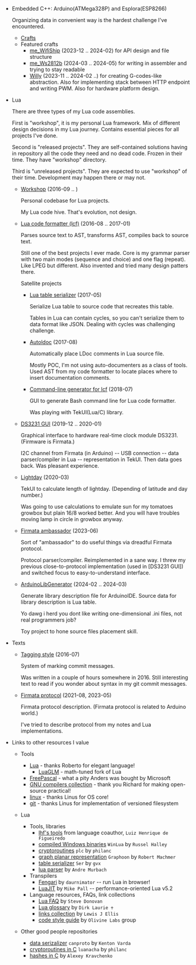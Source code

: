 * Embedded C++: Arduino(ATMega328P) and Esplora(ESP8266)

  Organizing data in convenient way is the hardest challenge I've
  encountered.

  * [Crafts](https://github.com/martin-eden/Embedded_Crafts/)
  * Featured crafts
    * [me_WifiShip](https://github.com/martin-eden/EmbeddedCpp_me_WifiShip)
      (2023-12 .. 2024-02) for API design and file structure
    * [me_Ws2812b](https://github.com/martin-eden/EmbeddedCpp-me_Ws2812b)
      (2024-03 .. 2024-05) for writing in assembler and trying to stay readable
    * [Willy](https://github.com/martin-eden/willy)
      (2023-11 .. 2024-02 ..) for creating G-codes-like abstraction.
      Also for implementing stack between HTTP endpoint and writing PWM.
      Also for hardware platform design.

* Lua

  There are three types of my Lua code assemblies.

  First is "workshop", it is my personal Lua framework. Mix of different
  design decisions in my Lua journey. Contains essential pieces for all
  projects I've done.

  Second is "released projects". They are self-contained solutions
  having in repository all the code they need and no dead code. Frozen
  in their time. They have "workshop" directory.

  Third is "unreleased projects". They are expected to use "workshop"
  of their time. Development may happen there or may not.

  * [Workshop](https://github.com/martin-eden/workshop)
    (2016-09 .. )

    Personal codebase for Lua projects.

    My Lua code hive. That's evolution, not design.

  * [Lua code formatter (lcf)](https://github.com/martin-eden/lua_code_formatter)
    (2016-08 .. 2017-01)

    Parses source text to AST, transforms AST, compiles back to source text.

    Still one of the best projects I ever made. Core is my grammar parser
    with two main modes (sequence and choice) and one flag (repeat). Like
    LPEG but different. Also invented and tried many design patters there.

    Satellite projects

    * [Lua table serializer](https://github.com/martin-eden/lua_table_serializer)
      (2017-05)

      Serialize Lua table to source code that recreates this table.

      Tables in Lua can contain cycles, so you can't serialize them to
      data format like JSON. Dealing with cycles was challenging
      challenge.

    * [Autoldoc](https://github.com/martin-eden/autoldoc)
      (2017-08)

      Automatically place LDoc comments in Lua source file.

      Mostly POC, I'm not using auto-documenters as a class of tools.
      Used AST from my code formatter to locate places where to insert
      documentation comments.

    * [Command-line generator for lcf](https://github.com/martin-eden/lcf_params_gui)
      (2018-07)

      GUI to generate Bash command line for Lua code formatter.

      Was playing with TekUI(Lua/C) library.

  * [DS3231 GUI](https://github.com/martin-eden/tekui_ds3231)
    (2019-12 .. 2020-01)

    Graphical interface to hardware real-time clock module DS3231.
    (Firmware is Firmata.)

    I2C channel from Firmata (in Arduino) -- USB connection -- data
    parser/compiler in Lua -- representation in TekUI.
    Then data goes back. Was pleasant experience.

  * [Lightday](https://github.com/martin-eden/lightday)
    (2020-03)

    TekUI to calculate length of lightday. (Depending of latitude
    and day number.)

    Was going to use calculations to emulate sun for my tomatoes growbox
    but plain 16/8 worked better. And you will have troubles moving lamp
    in circle in growbox anyway.

  * [Firmata ambassador](https://github.com/martin-eden/FirmataAmbassador)
    (2023-06)

    Sort of "ambassador" to do useful things via dreadful Firmata protocol.

    Protocol parser/compiler. Reimplemented in a sane way. I threw my
    previous close-to-protocol implementation (used in [DS3231 GUI])
    and switched focus to easy-to-understand interface.

  * [ArduinoLibGenerator](https://github.com/martin-eden/ArduinoLibGenerator)
    (2024-02 .. 2024-03)

    Generate library description file for ArduinoIDE. Source data for
    library description is Lua table.

    Yo dawg i herd you dont like writing one-dimensional .ini files,
    not real programmers job?

    Toy project to hone source files placement skill.

* Texts

  * [Tagging style](https://github.com/martin-eden/tagging_guideline)
    (2016-07)

    System of marking commit messages.

    Was written in a couple of hours somewhere in 2016. Still
    interesting text to read if you wonder about syntax in my git
    commit messages.

  * [Firmata protocol](https://github.com/martin-eden/firmata_protocol/blob/main/protocol.md)
    (2021-08, 2023-05)

    Firmata protocol description. (Firmata protocol is related to Arduino world.)

    I've tried to describe protocol from my notes and Lua implementations.

* Links to other resources I value

  * Tools
    * [Lua](https://github.com/lua/lua) - thanks Roberto for elegant language!
      * [LuaGLM](https://github.com/gottfriedleibniz/lua) - math-tuned fork of Lua
    * [FreePascal](https://github.com/fpc/FPCSource) - what a pity Anders was bought by Microsoft
    * [GNU compilers collection](https://github.com/gcc-mirror/gcc) - thank you Richard for making open-source practical!
    * [linux](https://github.com/torvalds/linux) - thanks Linus for OS core!
    * [git](https://github.com/git/git) - thanks Linus for implementation of versioned filesystem

  * Lua
    * Tools, libraries
      * [lhf's tools](http://webserver2.tecgraf.puc-rio.br/~lhf/ftp/lua/) from language coauthor, `Luiz Henrique de Figueiredo`
      * [compiled Windows binaries](https://github.com/WinLua/bin) `WinLua` by `Russel Halley`
      * [cryptoroutines](https://github.com/philanc/plc) `plc` by `philanc`
      * [graph planar representation](https://github.com/rm-code/Graphoon) `Graphoon` by `Robert Machmer`
      * [table serializer](https://github.com/gvx/Ser) `Ser` by `gvx`
      * [lua parser](https://github.com/andremm/lua-parser) by `Andre Murbach`
    * Transpilers
      * [Fengari](https://github.com/fengari-lua/fengari) by `daurnimator` -- run Lua in browser!
      * [LuaJIT](https://github.com/LuaJIT/LuaJIT) by `Mike Pall` -- performance-oriented Lua v5.2
    * Language resources, FAQs, link collections
      * [Lua FAQ](https://github.com/stevedonovan/luafaq) by `Steve Donovan`
      * [Lua glossary](https://rawgit.com/dlaurie/lua-notes/master/glossary.html) by `Dirk Laurie ♰`
      * [links collection](https://github.com/LewisJEllis/awesome-lua) by `Lewis J Ellis`
      * [code style guide](https://github.com/Olivine-Labs/lua-style-guide) by `Olivine Labs` group

  * Other good people repositories
    * [data serizalizer](https://github.com/sandstorm-io/capnproto) `canproto` by `Kenton Varda`
    * [cryptoroutines in C](https://github.com/philanc/luanacha) `luanacha` by `philanc`
    * [hashes in C](https://github.com/rhash/RHash/tree/master/librhash) by `Alexey Kravchenko`
